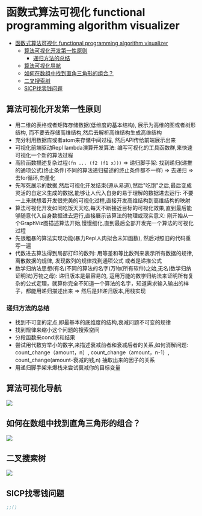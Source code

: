 # 函数式算法可视化 functional programming algorithm visualizer

- [函数式算法可视化 functional programming algorithm visualizer](#%E5%87%BD%E6%95%B0%E5%BC%8F%E7%AE%97%E6%B3%95%E5%8F%AF%E8%A7%86%E5%8C%96-functional-programming-algorithm-visualizer)
  - [算法可视化开发第一性原则](#%E7%AE%97%E6%B3%95%E5%8F%AF%E8%A7%86%E5%8C%96%E5%BC%80%E5%8F%91%E7%AC%AC%E4%B8%80%E6%80%A7%E5%8E%9F%E5%88%99)
    - [递归方法的总结](#%E9%80%92%E5%BD%92%E6%96%B9%E6%B3%95%E7%9A%84%E6%80%BB%E7%BB%93)
  - [算法可视化导航](#%E7%AE%97%E6%B3%95%E5%8F%AF%E8%A7%86%E5%8C%96%E5%AF%BC%E8%88%AA)
  - [如何在数组中找到直角三角形的组合？](#%E5%A6%82%E4%BD%95%E5%9C%A8%E6%95%B0%E7%BB%84%E4%B8%AD%E6%89%BE%E5%88%B0%E7%9B%B4%E8%A7%92%E4%B8%89%E8%A7%92%E5%BD%A2%E7%9A%84%E7%BB%84%E5%90%88)
  - [二叉搜索树](#%E4%BA%8C%E5%8F%89%E6%90%9C%E7%B4%A2%E6%A0%91)
  - [SICP找零钱问题](#sicp%E6%89%BE%E9%9B%B6%E9%92%B1%E9%97%AE%E9%A2%98)

##  算法可视化开发第一性原则
* 用二维的表格或者矩阵存储数据(低维度的基本结构), 展示为高维的图或者树形结构, 而不要去存储高维结构,然后去解析高维结构生成高维结构
* 充分利用数据库或者atom来存储中间过程, 然后API传给前端展示出来
* 可视化前端驱动Repl lambda演算开发算法: 编写可视化的工具函数群,来快速可视化一个新的算法过程
* 高阶函数描述复杂过程`(fn ... (f2 (f1 x)))` => 递归脚手架: 找到递归(递推的通项公式)终止条件(不同的算法递归描述的终止条件都不一样) => 去递归 => 去for循环,向量化
* 先写死展示的数据,然后可视化开发结束(遵从易道),然后"吃饱"之后,最后变成灵活的自定义生成的数据,能够让人代入自身的易于理解的数据进去运行: 不要一上来就想着开发很完美的可视化过程,直接开发高维结构到高维结构的映射
* 算法可视化开发如同吃饭天天吃,每天不断接近目标的可视化效果,直到最后能够随意代入自身数据进去运行,直接展示该算法的物理或现实意义: 刚开始从一个GraphViz图描述算法开始,慢慢细化,直到最后全部开发完一个算法的可视化过程
* 先很粗暴的算法实现功能(暴力Repl人肉拟合未知函数), 然后对照旧的代码重写一遍
* 代数进去算法得到局部打印的数列: 用等差和等比数列来表示所有数据的规律, 离散数据的规律, 发现数列的规律找到通项公式 或者是递推公式
* 数学归纳法思想(有名(不同的算法的名字)万物(所有软件)之始,无名(数学归纳证明法)万物之母): 递归版本是最容易的, 运用万能的数学归纳法来证明所有复杂的公式定理，就算你完全不知道一个算法的名字，知道需求输入输出的样子，都能用递归描述出来 => 然后是非递归版本,用栈实现

### 递归方法的总结

* 找到不可变的定点,即最基本的底维度的结构,衰减问题不可变的规律
* 找到规律来缩小这个问题的搜索空间
* 分段函数来cond求和结果
* 尝试用代数穷举小的数字,来描述衰减前者和衰减后者的关系,如何消解问题: count_change（amount，n）, count_change（amount，n-1）, count_change(amount-衰减的钱,n) 抽取出来的因子的关系
* 用递归脚手架来爆栈来尝试衰减你的目标变量

##  算法可视化导航

![](https://raw.githubusercontent.com/chanshunli/functional-programming-visualgo/master/website_preview.png)

##  如何在数组中找到直角三角形的组合？

![](https://raw.githubusercontent.com/chanshunli/functional-programming-visualgo/master/demo_fp_visualgo.gif)

##  二叉搜索树
![](https://raw.githubusercontent.com/chanshunli/functional-programming-visualgo/master/demo_bst_search.gif)

##  SICP找零钱问题

``` clojure
;;()
```
